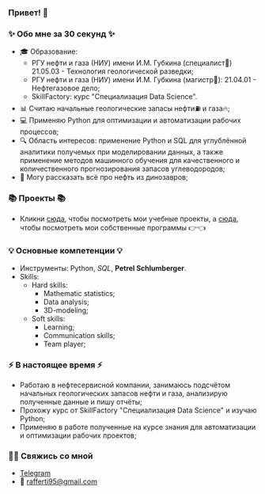 ### Привет! 👋

### ✨ Обо мне за 30 секунд ✨ 
* 🎓 Образование:
  - РГУ нефти и газа (НИУ) имени И.М. Губкина (специалист📘) 21.05.03 - Технология геологической разведки;
  - РГУ нефти и газа (НИУ) имени И.М. Губкина (магистр📕): 21.04.01 - Нефтегазовое дело;
  - SkillFactory: курс "Специализация Data Science". 
* 📊 Считаю начальные геологические запасы нефти⛽ и газа🔥;
* 💻 Применяю Python для оптимизации и автоматизации рабочих процессов; 
* 🔍 Область интересов: применение Python и SQL для углублённой аналитики получемых при моделировании данных, а также применение методов машинного обучения для качественного и количественного прогнозирования запасов углеводородов; 
* 🐲 Могу рассказать всё про нефть из динозавров;

### 📚 Проекты 📚

* Кликни [сюда](https://github.com/rafferti95/st_data_science), чтобы посмотреть мои учебные проекты, а [сюда](https://github.com/rafferti95/My-projects), чтобы посмотреть мои собственные программы 👉👈

### 💡 Основные компетенции 💡
- Инструменты: Python, *SQL*, **Petrel Schlumberger**.
- Skills: 
  * Hard skills:
    + Mathematic statistics;
    + Data analysis;
    + 3D-modeling;
  * Soft skills:
    + Learning;
    + Communication skills;
    + Team player;

### ⚡️ В настоящее время ⚡️
- Работаю в нефтесервисной компании, занимаюсь подсчётом начальных геологических запасов нефти и газа, анализирую полученные данные и пишу отчёты;
- Прохожу курс от SkillFactory "Специализация Data Science" и изучаю Python;
- Применяю в работе полученные на курсе знания для автоматизации и оптимизации рабочих проектов;

### 🙌🏻 Свяжись со мной
- [Telegram](https://t.me/rafferti_95)
- 📧 rafferti95@gmail.com

